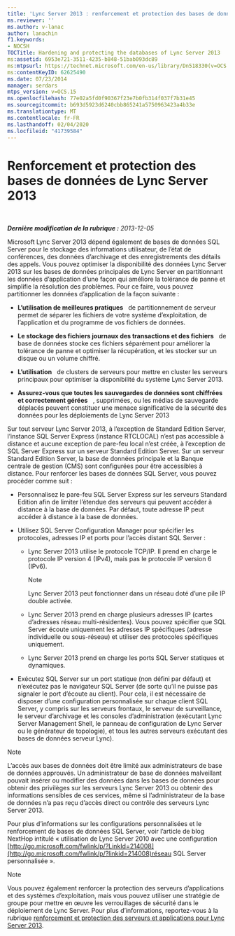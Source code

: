 ```yaml
---
title: 'Lync Server 2013 : renforcement et protection des bases de données'
ms.reviewer: ''
ms.author: v-lanac
author: lanachin
f1.keywords:
- NOCSH
TOCTitle: Hardening and protecting the databases of Lync Server 2013
ms:assetid: 6953e721-3511-4235-b848-51bab093dc89
ms:mtpsurl: https://technet.microsoft.com/en-us/library/Dn518330(v=OCS.15)
ms:contentKeyID: 62625490
ms.date: 07/23/2014
manager: serdars
mtps_version: v=OCS.15
ms.openlocfilehash: 77e02a5fd0f90367f23e7b0fb314f037f7b31e45
ms.sourcegitcommit: b693d5923d6240cbb865241a5750963423a4b33e
ms.translationtype: MT
ms.contentlocale: fr-FR
ms.lasthandoff: 02/04/2020
ms.locfileid: "41739584"
---
```

<div data-xmlns="http://www.w3.org/1999/xhtml">

<div class="topic" data-xmlns="http://www.w3.org/1999/xhtml" data-msxsl="urn:schemas-microsoft-com:xslt" data-cs="http://msdn.microsoft.com/en-us/">

<div data-asp="http://msdn2.microsoft.com/asp">

# <a name="hardening-and-protecting-the-databases-of-lync-server-2013"></a>Renforcement et protection des bases de données de Lync Server 2013

</div>

<div id="mainSection">

<div id="mainBody">

<span> </span>

_**Dernière modification de la rubrique :** 2013-12-05_

Microsoft Lync Server 2013 dépend également de bases de données SQL Server pour le stockage des informations utilisateur, de l’état de conférences, des données d’archivage et des enregistrements des détails des appels. Vous pouvez optimiser la disponibilité des données Lync Server 2013 sur les bases de données principales de Lync Server en partitionnant les données d’application d’une façon qui améliore la tolérance de panne et simplifie la résolution des problèmes. Pour ce faire, vous pouvez partitionner les données d’application de la façon suivante :

  - **L’utilisation de meilleures pratiques**   de partitionnement de serveur permet de séparer les fichiers de votre système d’exploitation, de l’application et du programme de vos fichiers de données.

  - **Le stockage des fichiers journaux des transactions et des fichiers**   de base de données stocke ces fichiers séparément pour améliorer la tolérance de panne et optimiser la récupération, et les stocker sur un disque ou un volume chiffré.

  - **L’utilisation**   de clusters de serveurs pour mettre en cluster les serveurs principaux pour optimiser la disponibilité du système Lync Server 2013.

  - **Assurez-vous que toutes les sauvegardes de données sont chiffrées et correctement gérées**   , supprimées, ou les médias de sauvegarde déplacés peuvent constituer une menace significative de la sécurité des données pour les déploiements de Lync Server 2013

Sur tout serveur Lync Server 2013, à l’exception de Standard Edition Server, l’instance SQL Server Express (instance RTCLOCAL) n’est pas accessible à distance et aucune exception de pare-feu local n’est créée, à l’exception de SQL Server Express sur un serveur Standard Edition Server. Sur un serveur Standard Edition Server, la base de données principale et la Banque centrale de gestion (CMS) sont configurées pour être accessibles à distance. Pour renforcer les bases de données SQL Server, vous pouvez procéder comme suit :

  - Personnalisez le pare-feu SQL Server Express sur les serveurs Standard Edition afin de limiter l’étendue des serveurs qui peuvent accéder à distance à la base de données. Par défaut, toute adresse IP peut accéder à distance à la base de données.

  - Utilisez SQL Server Configuration Manager pour spécifier les protocoles, adresses IP et ports pour l’accès distant SQL Server :
    
      - Lync Server 2013 utilise le protocole TCP/IP. Il prend en charge le protocole IP version 4 (IPv4), mais pas le protocole IP version 6 (IPv6).
        
        <div>
        

        > [!NOTE]  
        > Lync Server 2013 peut fonctionner dans un réseau doté d’une pile IP double activée.

        
        </div>
    
      - Lync Server 2013 prend en charge plusieurs adresses IP (cartes d’adresses réseau multi-résidentes). Vous pouvez spécifier que SQL Server écoute uniquement les adresses IP spécifiques (adresse individuelle ou sous-réseau) et utiliser des protocoles spécifiques uniquement.
    
      - Lync Server 2013 prend en charge les ports SQL Server statiques et dynamiques.

  - Exécutez SQL Server sur un port statique (non défini par défaut) et n’exécutez pas le navigateur SQL Server (de sorte qu’il ne puisse pas signaler le port d’écoute au client). Pour cela, il est nécessaire de disposer d’une configuration personnalisée sur chaque client SQL Server, y compris sur les serveurs frontaux, le serveur de surveillance, le serveur d’archivage et les consoles d’administration (exécutant Lync Server Management Shell, le panneau de configuration de Lync Server ou le générateur de topologie), et tous les autres serveurs exécutant des bases de données serveur Lync).

<div>


> [!NOTE]  
> L’accès aux bases de données doit être limité aux administrateurs de base de données approuvés. Un administrateur de base de données malveillant pouvait insérer ou modifier des données dans les bases de données pour obtenir des privilèges sur les serveurs Lync Server 2013 ou obtenir des informations sensibles de ces services, même si l’administrateur de la base de données n’a pas reçu d’accès direct ou contrôle des serveurs Lync Server 2013.



</div>

Pour plus d’informations sur les configurations personnalisées et le renforcement de bases de données SQL Server, voir l’article de blog NextHop intitulé « utilisation de Lync Server 2010 avec une configuration [http://go.microsoft.com/fwlink/p/?LinkId=214008](http://go.microsoft.com/fwlink/p/?linkid=214008)réseau SQL Server personnalisée ».

<div>


> [!NOTE]  
> Vous pouvez également renforcer la protection des serveurs d’applications et des systèmes d’exploitation, mais vous pouvez utiliser une stratégie de groupe pour mettre en œuvre les verrouillages de sécurité dans le déploiement de Lync Server. Pour plus d’informations, reportez-vous à la rubrique <A href="lync-server-2013-hardening-and-protecting-servers-and-applications.md">renforcement et protection des serveurs et applications pour Lync Server 2013</A>.



</div>

</div>

<span> </span>

</div>

</div>

</div>

